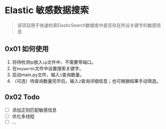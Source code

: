 # Elastic 敏感数据搜索
> 该项目用于快速检索ElasticSearch数据库中是否存在所设关键字的敏感信息

## 0x01 如何使用
1. 将待检测ip放入`ip`文件中，不需要带端口。
2. 在`keywords`文件中设置搜索关键字。
3. 启动main.py文件，输入`1`查询数量。
4. （可选）待查询数量完毕后，输入`2`查询详细信息；也可根据结果手动筛选。

## 0x02 Todo
- [ ] 添加正则匹配敏感信息
- [ ] 优化多线程
- [ ] ...